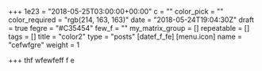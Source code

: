 +++
1e23 = "2018-05-25T03:00:00+00:00"
c = ""
color_pick = ""
color_required = "rgb(214, 163, 163)"
date = "2018-05-24T19:04:30Z"
draft = true
fegre = "#C35454"
few_f = ""
my_matrix_group = []
repeatable = []
tags = []
title = "color2"
type = "posts"
[datef_f_fe]
[menu.icon]
name = "cefwfgre"
weight = 1

+++
thf wfewfeff f e 